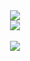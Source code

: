 <div align=center>
	<img src="https://capsule-render.vercel.app/api?type=waving&color=auto&height=200&section=header&text=Hi%20there!👋%20I'm%20SungMi&fontSize=50" />	
</div>

<div align=center>
  <img src="https://github-readme-stats.vercel.app/api/top-langs/?username=hisungmi&layout=compact"><br><br>
  <img src="https://github-readme-stats.vercel.app/api?username=hisungmi&show_icons=true">
</div>
